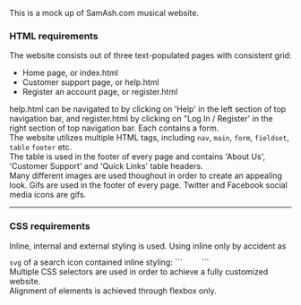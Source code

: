 This is a mock up of SamAsh.com musical website.<br>

<h3>HTML requirements</h3>
The website consists out of three text-populated pages with consistent grid:
<ul>
<li>Home page, or index.html</li>
<li>Customer support page, or help.html</li>
<li>Register an account page, or register.html</li>
</ul>
help.html can be navigated to by clicking on 'Help' in the left section of top navigation bar, and register.html by clicking on "Log In / Register' in the right section of top navigation bar. Each contains a form.
<br>
The website utilizes multiple HTML tags, including <code>nav</code>, <code>main</code>, <code>form</code>, <code>fieldset</code>, <code>table</code> <code>footer</code> etc.
<br>
The table is used in the footer of every page and contains 'About Us', 'Customer Support' and 'Quick Links' table headers.
<br>
Many different images are used thoughout in order to create an appealing look. Gifs are used in the footer of every page. Twitter and Facebook social media icons are gifs.
<br>
<hr>
<h3>CSS requirements</h3>
Inline, internal and external styling is used. Using inline only by accident as <code>svg</code> of a search icon contained inline styling:
```
<svg xmlns="http://www.w3.org/2000/svg" width="26" height="26" fill="currentColor" class="bi bi-search" viewBox="0 0 16 16"></svg>
```
<br>
Multiple CSS selectors are used in order to achieve a fully customized website. 
<br>
Alignment of elements is achieved through flexbox only.
